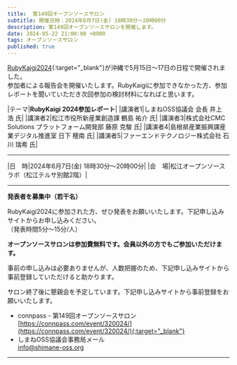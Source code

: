 ```yaml
---
title:  第149回オープンソースサロン
subtitle: 開催日時：2024年6月7日(金) 18時30分～20時00分 
description: 第149回オープンソースサロンを開催します。
date: 2024-05-22 21:00:00 +0900
tags: オープンソースサロン
published: true
--- 
```


[RubyKaigi2024](https://rubykaigi.org/2024/){:target="_blank"}が沖縄で5月15日〜17日の日程で開催されました。  
参加者による報告会を開催いたします。RubyKaigiに参加できなかった方、参加レポートを聞いていただき次回参加の検討材料になればと思います。  

|<nobr>テーマ</nobr>|__RubyKaigi 2024参加レポート__|
|<nobr>講演者1</nobr>|しまねOSS協議会 会長 井上 浩 氏|
|<nobr>講演者2</nobr>|松江市役所新産業創造課 鶴島 祐介 氏|
|<nobr>講演者3</nobr>|株式会社CMC Solutions プラットフォーム開発部 藤原 克駿 氏|
|<nobr>講演者4</nobr>|島根県産業振興課産業デジタル推進室 日下 穂南 氏|
|<nobr>講演者5</nobr>|ファーエンドテクノロジー株式会社 石川 瑞希 氏|

---

|<nobr>日　時</nobr>|2024年6月7日(金) 18時30分～20時00分|
|<nobr>会　場</nobr>|松江オープンソースラボ（松江テルサ別館2階）|

---

__発表者を募集中（若干名）__  

RubyKaigi2024に参加された方、ぜひ発表をお願いいたします。下記申し込みサイトからお申し込みください。  
（発表時間5分〜15分/人）  

__オープンソースサロンは参加費無料です。会員以外の方でもご参加いただけます。__  

事前の申し込みは必要ありませんが、人数把握のため、下記申し込みサイトから事前登録していただけると助かります。  

サロン終了後に懇親会を予定しています。下記申し込みサイトから事前登録をお願いいたします。  

- connpass - 第149回オープンソースサロン 
[https://connpass.com/event/320024/](https://connpass.com/event/320024/){:target="_blank"}  
- しまねOSS協議会事務局メール  
[info@shimane-oss.org](mailto:info@shimane-oss.org)  

---
